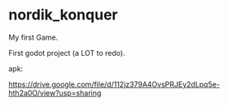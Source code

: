 # nordik_konquer
My first Game.

First godot project (a LOT to redo). 


apk:

https://drive.google.com/file/d/112jz379A4OvsPRJEy2dLpq5e-hth2a0O/view?usp=sharing
